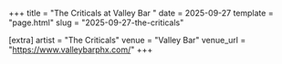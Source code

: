 +++
title = "The Criticals at Valley Bar "
date = 2025-09-27
template = "page.html"
slug = "2025-09-27-the-criticals"

[extra]
artist = "The Criticals"
venue = "Valley Bar"
venue_url = "https://www.valleybarphx.com/"
+++
